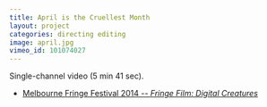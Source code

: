 ```yaml
---
title: April is the Cruellest Month
layout: project
categories: directing editing
image: april.jpg
vimeo_id: 101074027
---
```


Single-channel video (5 min 41 sec).

- [Melbourne Fringe Festival 2014 -- _Fringe Film: Digital Creatures_](https://www.melbournefringe.com.au/fringe-festival/fringe-film)
